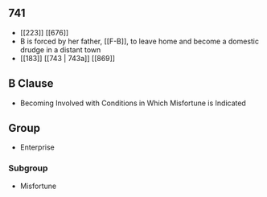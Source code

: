 ## 741
- [[223]] [[676]] 
- B is forced by her father, [[F-B]], to leave home and become a domestic drudge in a distant town
- [[183]] [[743 | 743a]] [[869]] 

## B Clause
- Becoming Involved with Conditions in Which Misfortune is Indicated

## Group
- Enterprise

### Subgroup
- Misfortune

